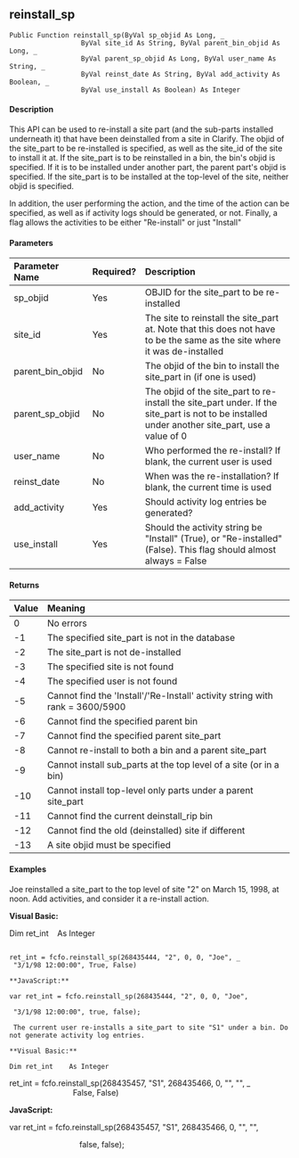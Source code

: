 reinstall_sp
------------

```
Public Function reinstall_sp(ByVal sp_objid As Long, _
                  ByVal site_id As String, ByVal parent_bin_objid As Long, _
                  ByVal parent_sp_objid As Long, ByVal user_name As String, _
                  ByVal reinst_date As String, ByVal add_activity As Boolean, _
                  ByVal use_install As Boolean) As Integer
```

#### Description

This API can be used to re-install a site part (and the sub-parts installed underneath it) that have been deinstalled from a site in Clarify. The objid of the site_part to be re-installed is specified, as well as the site_id of the site to install it at. If the site_part is to be reinstalled in a bin, the bin's objid is specified. If it is to be installed under another part, the parent part's objid is specified. If the site_part is to be installed at the top-level of the site, neither objid is specified.

In addition, the user performing the action, and the time of the action can be specified, as well as if activity logs should be generated, or not. Finally, a flag allows the activities to be either "Re-install" or just "Install"

#### Parameters

| Parameter Name | Required? | Description |
|:--- |:--- |:--- |
| sp_objid | Yes | OBJID for the site_part to be re-installed |
| site_id | Yes | The site to reinstall the site_part at. Note that this does not have to be the same as the site where it was de-installed |
| parent_bin_objid | No | The objid of the bin to install the site_part in (if one is used) |
| parent_sp_objid | No | The objid of the site_part to re-install the site_part under. If the site_part is not to be installed under another site_part, use a value of 0 |
| user_name | No | Who performed the re-install? If blank, the current user is used |
| reinst_date | No | When was the re-installation? If blank, the current time is used |
| add_activity | Yes | Should activity log entries be generated? |
| use_install | Yes | Should the activity string be "Install" (True), or "Re-installed" (False). This flag should almost always = False |

#### Returns

| Value | Meaning |
|:--- |:--- |
| 0 | No errors |
| -1 | The specified site_part is not in the database |
| -2 | The site_part is not de-installed |
| -3 | The specified site is not found |
| -4 | The specified user is not found |
| -5 | Cannot find the 'Install'/'Re-Install' activity string with rank = 3600/5900 |
| -6 | Cannot find the specified parent bin |
| -7 | Cannot find the specified parent site_part |
| -8 | Cannot re-install to both a bin and a parent site_part |
| -9 | Cannot install sub_parts at the top level of a site (or in a bin) |
| -10 | Cannot install top-level only parts under a parent site_part |
| -11 | Cannot find the current deinstall_rip bin |
| -12 | Cannot find the old (deinstalled) site if different |
| -13 | A site objid must be specified |

#### Examples

Joe reinstalled a site_part to the top level of site "2" on March 15, 1998, at noon. Add activities, and consider it a re-install action.

**Visual Basic:**

Dim ret_int    As Integer
```

ret_int = fcfo.reinstall_sp(268435444, "2", 0, 0, "Joe", _
 "3/1/98 12:00:00", True, False)

**JavaScript:**

var ret_int = fcfo.reinstall_sp(268435444, "2", 0, 0, "Joe",

 "3/1/98 12:00:00", true, false);

 The current user re-installs a site_part to site "S1" under a bin. Do not generate activity log entries.

**Visual Basic:**

Dim ret_int    As Integer
```

ret_int = fcfo.reinstall_sp(268435457, "S1", 268435466, 0, "", "", _
                             False, False)

**JavaScript:**

var ret_int = fcfo.reinstall_sp(268435457, "S1", 268435466, 0, "", "",

                                false, false);
